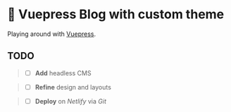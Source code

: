 # :construction: Vuepress Blog with custom theme

Playing around with [Vuepress](https://vuepress.vuejs.org/).

## TODO

> - [ ] **Add** headless CMS

> - [ ] **Refine** design and layouts

> - [ ] **Deploy** on _Netlify_ via _Git_
